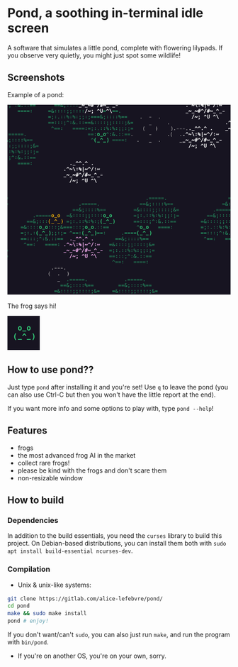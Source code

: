 # Pond, a soothing in-terminal idle screen
A software that simulates a little pond, complete with flowering lilypads. If you observe very quietly, you might just spot some wildlife!

## Screenshots
Example of a pond:

![pond](images/pond.png)

The frog says hi!

![frog](images/frog.png)

## How to use pond??
Just type `pond` after installing it and you're set! Use `q` to leave the pond (you can also use Ctrl-C but then you won't have the little report at the end).

If you want more info and some options to play with, type `pond --help`!

## Features
- frogs
- the most advanced frog AI in the market
- collect rare frogs!
- please be kind with the frogs and don't scare them
- non-resizable window

## How to build

### Dependencies
In addition to the build essentials, you need the `curses` library to build this project. On Debian-based distributions, you can install them both with `sudo apt install build-essential ncurses-dev`.

### Compilation
- Unix & unix-like systems:

```bash
git clone https://gitlab.com/alice-lefebvre/pond/
cd pond
make && sudo make install
pond # enjoy!
```

If you don't want/can't `sudo`, you can also just run `make`, and run the program with `bin/pond`.

- If you're on another OS, you're on your own, sorry.
